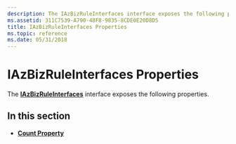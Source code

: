 ```yaml
---
description: The IAzBizRuleInterfaces interface exposes the following properties.
ms.assetid: 311C7539-A790-48F8-9835-8CDE0E20D8D5
title: IAzBizRuleInterfaces Properties
ms.topic: reference
ms.date: 05/31/2018
---
```


# IAzBizRuleInterfaces Properties

The [**IAzBizRuleInterfaces**](/windows/desktop/api/Azroles/nn-azroles-iazbizruleinterfaces) interface exposes the following properties.

## In this section

-   [**Count Property**](/windows/desktop/api/Azroles/nf-azroles-iazbizruleinterfaces-get_count)

 

 



